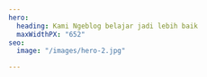 ```yaml
---
hero:
  heading: Kami Ngeblog belajar jadi lebih baik
  maxWidthPX: "652"
seo:
  image: "/images/hero-2.jpg"

---
```

